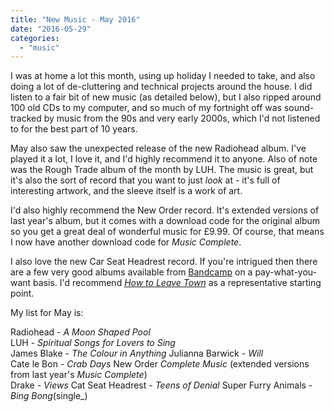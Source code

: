 ```yaml
---
title: "New Music - May 2016"
date: "2016-05-29"
categories: 
  - "music"
---
```


I was at home a lot this month, using up holiday I needed to take, and also doing a lot of de-cluttering and technical projects around the house. I did listen to a fair bit of new music (as detailed below), but I also ripped around 100 old CDs to my computer, and so much of my fortnight off was sound-tracked by music from the 90s and very early 2000s, which I'd not listened to for the best part of 10 years.

May also saw the unexpected release of the new Radiohead album. I've played it a lot, I love it, and I'd highly recommend it to anyone. Also of note was the Rough Trade album of the month by LUH. The music is great, but it's also the sort of record that you want to just _look_ at - it's full of interesting artwork, and the sleeve itself is a work of art.

I'd also highly recommend the New Order record. It's extended versions of last year's album, but it comes with a download code for the original album so you get a great deal of wonderful music for £9.99. Of course, that means I now have another download code for _Music Complete_.

I also love the new Car Seat Headrest record. If you're intrigued then there are a few very good albums available from [Bandcamp](https://carseatheadrest.bandcamp.com/music) on a pay-what-you-want basis. I'd recommend [_How to Leave Town_](https://carseatheadrest.bandcamp.com/album/how-to-leave-town) as a representative starting point.

My list for May is:

Radiohead - _A Moon Shaped Pool_  
LUH - _Spiritual Songs for Lovers to Sing_  
James Blake - _The Colour in Anything_ Julianna Barwick - _Will_  
Cate le Bon - _Crab Days_ New Order _Complete Music_ (extended versions from last year's _Music Complete_)  
Drake - _Views_ Cat Seat Headrest - _Teens of Denial_ Super Furry Animals - _Bing Bong_(single\_)
